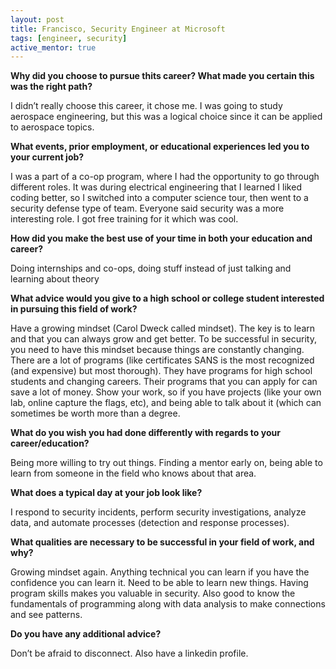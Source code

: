```yaml
---
layout: post
title: Francisco, Security Engineer at Microsoft
tags: [engineer, security]
active_mentor: true
---
```


**Why did you choose to pursue thits career?  What made you certain this was the right path?**

I didn’t really choose this career, it chose me.  I was going to study aerospace engineering, but this was a logical choice since it can be applied to aerospace topics.  

**What events, prior employment, or educational experiences led you to your current job?**

I was a part of a co-op program, where I had the opportunity to go through different roles.  It was during electrical engineering that I learned I liked coding better, so I switched into a computer science tour, then went to a security defense type of team.  Everyone said security was a more interesting role.  I got free training for it which was cool.

**How did you make the best use of your time in both your education and career?**

Doing internships and co-ops, doing stuff instead of just talking and learning about theory

**What advice would you give to a high school or college student interested in pursuing this field of work?**

Have a growing mindset (Carol Dweck called mindset).  The key is to learn and that you can always grow and get better.  To be successful in security, you need to have this mindset because things are constantly changing.  There are a lot of programs (like certificates SANS is the most recognized (and expensive) but most thorough).  They have programs for high school students and changing careers.  Their programs that you can apply for can save a lot of money.  Show your work, so if you have projects (like your own lab, online capture the flags, etc), and being able to talk about it (which can sometimes be worth more than a degree.  

**What do you wish you had done differently with regards to your career/education?**

Being more willing to try out things.  Finding a mentor early on, being able to learn from someone in the field who knows about that area.  

**What does a typical day at your job look like?**

I respond to security incidents, perform security investigations, analyze data, and automate processes (detection and response processes).  

**What qualities are necessary to be successful in your field of work, and why?**

Growing mindset again.  Anything technical you can learn if you have the confidence you can learn it.  Need to be able to learn new things.  Having program skills makes you valuable in security.  Also good to know the fundamentals of programming along with data analysis to make connections and see patterns.  

**Do you have any additional advice?**

Don’t be afraid to disconnect.  Also have a linkedin profile.
